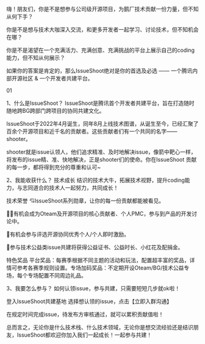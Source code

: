 嗨！朋友们，你是不是想参与公司级开源项目，为鹅厂技术贡献一份力量，但不知从何下手？

你是不是想与技术大咖深入交流，和更多开发者一起学习、讨论技术，但不知机会在哪？

你是不是渴望在一个充满活力、充满创意、充满挑战的平台上展示自己的coding能力，但不知从何展示？

如果你的答案是肯定的，那么IssueShoot绝对是你的首选及必选 —— 一个腾讯内部开源社区 & 一个开发者共建平台。

01

1、什么是IssueShoot？
IssueShoot是腾讯首个开发者共建平台，旨在打造随时随地跨BG跨部门跨项目的协同共建文化。

IssueShoot于2022年4月诞生，同年8月上线技术图谱，从诞生至今，已经汇聚了百余个开源项目和近千名的贡献者。这些贡献者们有一个共同的名字——shooter。

shooter就是issue认领人，他们追求精准、及时地解决issue，像箭中靶心一样，将发布的issue精、准、快地解决，正是shooter们的使命。你在IssueShoot 贡献的每一步，都将得到充分的尊重和认可~

 

2、我能收获什么？
技术成长
结识的技术大牛，拓展技术视野，提升coding能力，与志同道合的技术人一起努力，共同成长！

技术荣誉
💘IssueShoot系列勋章，让你的每一份贡献都能被看见。

✍🏻有机会成为Oteam及开源项目的核心贡献者、个人PMC，参与到产品的开发讨论中。

📝有机会参与评选开源协同优秀个人/个人即时激励。

🌸参与技术公益类issue共建将获得公益证书、公益时长、小红花及配捐金。

特色奖品
平台奖品：每赛季根据不同主题的活动和玩法，配置超丰富的奖品，详情可参考各赛季规则设置。专场加码奖品：不定期开设Oteam/BG/技术公益专场，每个专场配置不同周边礼品。

3、我要怎么参与？
如何认领issue，参与共建，只需要短短几步就ok啦！

登入IssueShoot共建基地
选择想认领的issue，点击【立即入群沟通】


在规定时间完成issue，待发布方审核通过，就可以累积贡献值啦！


 

总而言之，无论你是什么技术栈、什么技术领域，无论你是想交流经验还是结识朋友，IssueShoot都欢迎你加入我们一起成长！一起参与共建！
